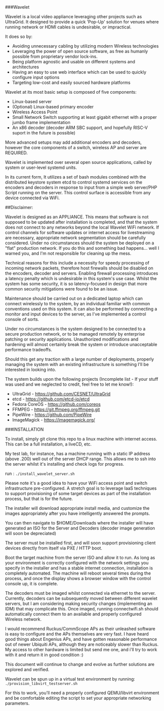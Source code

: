 ###Wavelet

Wavelet is a local video appliance leveraging other projects such as UltraGrid.  It designed to provide a quick 'Pop-Up' solution for venues where running network or HDMI cables is undesirable, or impractical.

It does so by:

* Avoiding unnecessary cabling by utilizing modern Wireless technologies
* Leveraging the power of open source software, as free as humanly possible from proprietary vendor lock-ins.
* Being platform agnostic and usable on different systems and architectures
* Having an easy to use web interface which can be used to quickly configure input options
* Targeting low-cost and easily sourced hardware platforms

Wavelet at its most basic setup is composed of five components:

* Linux-based server
* (Optional) Linux-based primary encoder
* Wireless Access Point
* Small Network Switch supporting at least gigabit ethernet with a proper jumbo frame implementation
* An x86 decoder (decoder ARM SBC support, and hopefully RISC-V suport in the future is possible)

More advanced setups may add additional encoders and decoders, however the core components of a switch, wireless AP and server are REQUIRED.

Wavelet is implemented over several open source applications, called by system or user-level systemd units.

In its current form, It utilizes a set of bash modules combined with the distributed keystore system etcd to control systemd services on the encoders and decoders in response to input from a simple web server/PHP Script running on the server.   This control surface is accessible from any device connected via WiFi.

##Disclaimer:

Wavelet is designed as an APPLIANCE.   This means that software is not supposed to be updated after installation is completed, and that the system does not connect to any networks beyond the local Wavelet WiFi network.  If control channels for software updates or internet access for livestreaming are necessary, appropriate network segmentation should be carefully considered.   Under no circumstances should the system be deployed on a "flat" production network.   If you do this and something bad happens... well I warned you, and I'm not responsible for cleaning up the mess.

Technical reasons for this include a necessity for speedy processing of incoming network packets, therefore host firewalls should be disabled on the encoders, decoder and servers.  Enabling firewall processing introduces a latency penalty which is undesirable in this system's use case.  Whilst the system has some security, it is so latency-focused in design that more common security mitigations were found to be an issue.

Maintenance should be carried out on a dedicated laptop which can connect wirelessly to the system, by an individual familiar with common conventions used on this system.   It can also be performed by connecting a monitor and input devices to the server, as I've implemented a control console of sorts.

Under no circumstances is the system designed to be connected to a secure production network, or to be managed remotely by enterprise patching or security applications.  Unauthorized modifications and hardening will almost certainly break the system or introduce unacceptable performance tradeoffs.

Should this get any traction with a large number of deployments, properly managing the system with an existing infrastructure is something I'll be interested in looking into.

The system builds upon the following projects (Incomplete list - If your stuff was used and we neglected to credit, feel free to let me know!):

* UltraGrid      -  https://github.com/CESNET/UltraGrid
* etcd           -  https://github.com/etcd-io/etcd
* Fedora CoreOS  -  https://github.com/coreos
* FFMPEG         -  https://git.ffmpeg.org/ffmpeg.git
* PipeWire       -  https://github.com/PipeWire
* ImageMagick    -  https://imagemagick.org/

###INSTALLATION

To install, simply git clone this repo to a linux machine with internet access.  This can be a full installation, a liveCD, etc.

My test lab, for instance, has a machine running with a static IP address (above .200) well out of the server DHCP range.  This allows me to ssh into the server whilst it's installing and check logs for progress.

run :
```./install_wavelet_server.sh```

Please note it's a good idea to have your WiFi access point and switch infrastructure pre-configured.   A stretch goal is to leverage IaaS techniques to support provisioning of some target devices as part of the installation process, but that is for the future.

The installer will download appropriate install media, and customize the images appropriately after you have intelligently answered the prompts.

You can then navigate to $HOME/Downloads where the installer will have generated an ISO for the Server and Decoders (decoder image generation will soon be depreciated)

The server must be installed first, and will soon support provisioning client devices directly from itself via PXE / HTTP boot.

Boot the target machine from the server ISO and allow it to run.   As long as your environment is correctly configured with the network settings you specify in the installer and has a stable internet connection, installation is completely automated.  The machine will reboot several times during the process, and once the display shows a browser window with the control console up, it is complete.

The decoders must be imaged whilst connected via ethernet to the server.   Currently, decoders can be subsequently moved between different wavelet servers, but I am considering making security changes (implementing an IDM) that may complicate this.  Once imaged, running connectwifi.sh should automatically connect them to an available and properly configured Wireless network.

I would recommend Ruckus/CommScope APs as their unleashed software is easy to configure and the APs themselves are very fast.  I have heard good things about Engenius APs, and have gotten reasonable performance out of newer Ubiquiti APs, although they are noticeably slower than Ruckus.  My access to other hardware is limited but send me one, and i'll try to work with it and return it in good condition :)

This document will continue to change and evolve as further solutions are explored and verified.

Wavelet can be spun up in a virtual test environment by running:
```./provision_libvirt_testserver.sh```

For this to work, you'll need a properly configured QEMU/libvirt environment and be comfortable editing the script to set your appropriate networking parameters.  